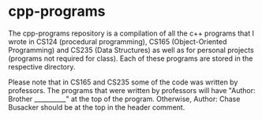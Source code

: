 # cpp-programs

The cpp-programs repository is a compilation of all the c++ programs
that I wrote in CS124 (procedural programming), CS165 (Object-Oriented Programming)
and CS235 (Data Structures) as well as for personal projects (programs not required 
for class). Each of these programs are stored in the respective directory.

Please note that in CS165 and CS235 some of the code was written by professors. 
The programs that were written by professors will have "Author: Brother __________"
at the top of the program. Otherwise, Author: Chase Busacker
should be at the top in the header comment.
